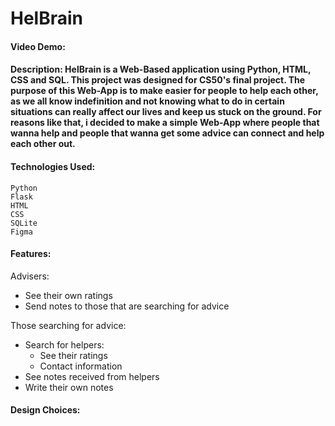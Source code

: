 # HelBrain

#### Video Demo:

#### Description: HelBrain is a Web-Based application using Python, HTML, CSS and SQL. This project was designed for CS50's final project. The purpose of this Web-App is to make easier for people to help each other, as we all know indefinition and not knowing what to do in certain situations can really affect our lives and keep us stuck on the ground. For reasons like that, i decided to make a simple Web-App where people that wanna help and people that wanna get some advice can connect and help each other out.  

#### Technologies Used:
```
Python
Flask
HTML
CSS
SQLite
Figma
```

#### Features:
Advisers:
- See their own ratings
- Send notes to those that are searching for advice

Those searching for advice:
- Search for helpers:
  - See their ratings
  - Contact information
- See notes received from helpers
- Write their own notes

#### Design Choices: 
